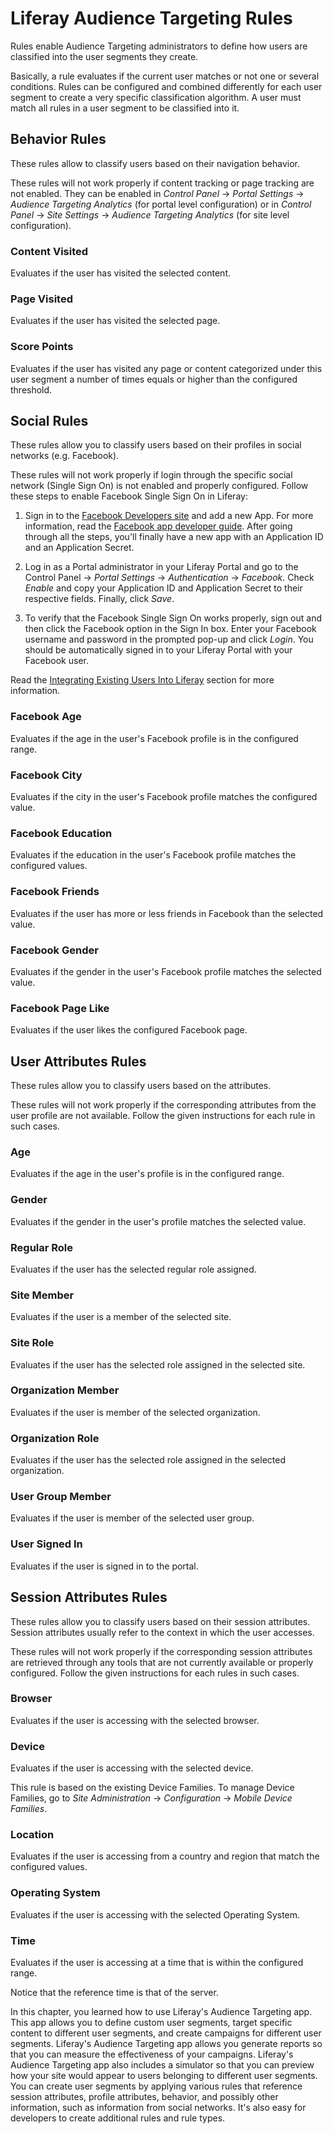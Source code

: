 # Liferay Audience Targeting Rules

Rules enable Audience Targeting administrators to define how users are
classified into the user segments they create.

Basically, a rule evaluates if the current user matches or not one or several
conditions. Rules can be configured and combined differently for each user
segment to create a very specific classification algorithm. A user must match
all rules in a user segment to be classified into it.

## Behavior Rules

These rules allow to classify users based on their navigation behavior.

These rules will not work properly if content tracking or page tracking are not
enabled. They can be enabled in *Control Panel* &rarr; *Portal Settings* &rarr;
*Audience Targeting Analytics* (for portal level configuration) or in *Control
Panel* &rarr; *Site Settings* &rarr; *Audience Targeting Analytics* (for site
level configuration).

### Content Visited

Evaluates if the user has visited the selected content.

### Page Visited

Evaluates if the user has visited the selected page.

### Score Points

Evaluates if the user has visited any page or content categorized under this
user segment a number of times equals or higher than the configured threshold.

## Social Rules

These rules allow you to classify users based on their profiles in social
networks (e.g. Facebook).

These rules will not work properly if login through the specific social network
(Single Sign On) is not enabled and properly configured. Follow these steps to
enable Facebook Single Sign On in Liferay:

1. Sign in to the [Facebook Developers site](https://developers.facebook.com)
   and add a new App. For more information, read the
   [Facebook app developer guide](https://developers.facebook.com/docs/guides/appcenter).
   After going through all the steps, you'll finally have a new app with an
   Application ID and an Application Secret.

2. Log in as a Portal administrator in your Liferay Portal and go to the Control
   Panel &rarr; *Portal Settings* &rarr; *Authentication* &rarr; *Facebook*.
   Check *Enable* and copy your Application ID and Application Secret to their
   respective fields. Finally, click *Save*.

3. To verify that the Facebook Single Sign On works properly, sign out and then
   click the Facebook option in the Sign In box. Enter your Facebook username
   and password in the prompted pop-up and click *Login*. You should be
   automatically signed in to your Liferay Portal with your Facebook user.

Read the
[Integrating Existing Users Into Liferay](/discover/portal/-/knowledge_base/6-2/integrating-existing-users-into-liferay)
section for more information.

### Facebook Age

Evaluates if the age in the user's Facebook profile is in the configured range.

### Facebook City

Evaluates if the city in the user's Facebook profile matches the configured
value.

### Facebook Education

Evaluates if the education in the user's Facebook profile matches the configured
values.

### Facebook Friends

Evaluates if the user has more or less friends in Facebook than the selected
value.

### Facebook Gender

Evaluates if the gender in the user's Facebook profile matches the selected
value.

### Facebook Page Like

Evaluates if the user likes the configured Facebook page.

## User Attributes Rules

These rules allow you to classify users based on the attributes.

These rules will not work properly if the corresponding attributes from the user
profile are not available. Follow the given instructions for each rule in such
cases.

### Age

Evaluates if the age in the user's profile is in the configured range.

### Gender

Evaluates if the gender in the user's profile matches the selected value.

### Regular Role

Evaluates if the user has the selected regular role assigned.

### Site Member

Evaluates if the user is a member of the selected site.

### Site Role

Evaluates if the user has the selected role assigned in the selected site.

### Organization Member

Evaluates if the user is member of the selected organization.

### Organization Role

Evaluates if the user has the selected role assigned in the selected
organization.

### User Group Member

Evaluates if the user is member of the selected user group.

### User Signed In

Evaluates if the user is signed in to the portal.

## Session Attributes Rules

These rules allow you to classify users based on their session attributes.
Session attributes usually refer to the context in which the user accesses.

These rules will not work properly if the corresponding session attributes
are retrieved through any tools that are not currently available or properly
configured. Follow the given instructions for each rules in such cases.

### Browser

Evaluates if the user is accessing with the selected browser.

### Device

Evaluates if the user is accessing with the selected device.

This rule is based on the existing Device Families. To manage Device Families,
go to *Site Administration* &rarr; *Configuration* &rarr; *Mobile Device
Families*.

### Location

Evaluates if the user is accessing from a country and region that match the
configured values.

### Operating System

Evaluates if the user is accessing with the selected Operating System.

### Time

Evaluates if the user is accessing at a time that is within the configured
range.

Notice that the reference time is that of the server.

In this chapter, you learned how to use Liferay's Audience Targeting app. This
app allows you to define custom user segments, target specific content to
different user segments, and create campaigns for different user segments.
Liferay's Audience Targeting app allows you generate reports so that you can
measure the effectiveness of your campaigns. Liferay's Audience Targeting app
also includes a simulator so that you can preview how your site would appear to
users belonging to different user segments. You can create user segments by
applying various rules that reference session attributes, profile attributes,
behavior, and possibly other information, such as information from social
networks. It's also easy for developers to create additional rules and rule
types.
